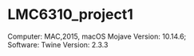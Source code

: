 # LMC6310_project1
Computer: MAC,2015, macOS Mojave Version: 10.14.6;   
Software: Twine Version: 2.3.3
